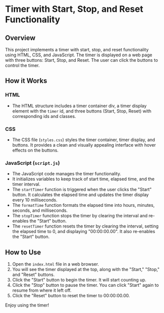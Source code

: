 # Timer with Start, Stop, and Reset Functionality

## Overview

This project implements a timer with start, stop, and reset functionality using HTML, CSS, and JavaScript. The timer is displayed on a web page with three buttons: Start, Stop, and Reset. The user can click the buttons to control the timer.

## How it Works

### HTML
- The HTML structure includes a timer container div, a timer display element with the `timer` id, and three buttons (Start, Stop, Reset) with corresponding ids and classes.

### CSS
- The CSS file (`styles.css`) styles the timer container, timer display, and buttons. It provides a clean and visually appealing interface with hover effects on the buttons.

### JavaScript (`script.js`)
- The JavaScript code manages the timer functionality.
- It initializes variables to keep track of start time, elapsed time, and the timer interval.
- The `startTimer` function is triggered when the user clicks the "Start" button. It calculates the elapsed time and updates the timer display every 10 milliseconds.
- The `formatTime` function formats the elapsed time into hours, minutes, seconds, and milliseconds.
- The `stopTimer` function stops the timer by clearing the interval and re-enables the "Start" button.
- The `resetTimer` function resets the timer by clearing the interval, setting the elapsed time to 0, and displaying "00:00:00.00". It also re-enables the "Start" button.

## How to Use

1. Open the `index.html` file in a web browser.
2. You will see the timer displayed at the top, along with the "Start," "Stop," and "Reset" buttons.
3. Click the "Start" button to begin the timer. It will start counting up.
4. Click the "Stop" button to pause the timer. You can click "Start" again to resume from where it left off.
5. Click the "Reset" button to reset the timer to 00:00:00.00.

Enjoy using the timer!

